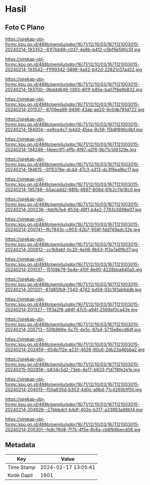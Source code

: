 # Hasil

## Foto C Plano

https://sirekap-obj-formc.kpu.go.id/488b/pemilu/pdpr/16/71/12/10/03/1671121003015-20240214-193353--61f7bb88-c037-4e8b-b412-c5bf9e590c5f.jpg

https://sirekap-obj-formc.kpu.go.id/488b/pemilu/pdpr/16/71/12/10/03/1671121003015-20240214-193542--f1f99342-5898-4a42-b42d-22821c07ad22.jpg

https://sirekap-obj-formc.kpu.go.id/488b/pemilu/pdpr/16/71/12/10/03/1671121003015-20240214-193700--9bddd646-1393-461f-b85e-ba07f8e6b832.jpg

https://sirekap-obj-formc.kpu.go.id/488b/pemilu/pdpr/16/71/12/10/03/1671121003015-20240214-201537--8709ea99-9496-43ab-ae20-9c0db781d722.jpg

https://sirekap-obj-formc.kpu.go.id/488b/pemilu/pdpr/16/71/12/10/03/1671121003015-20240214-194004--ee9ce4c7-b4d3-45ea-9c56-15b8f896c6bf.jpg

https://sirekap-obj-formc.kpu.go.id/488b/pemilu/pdpr/16/71/12/10/03/1671121003015-20240214-194248--f4eec0f1-effb-4f97-a2f6-9b71c1d9329e.jpg

https://sirekap-obj-formc.kpu.go.id/488b/pemilu/pdpr/16/71/12/10/03/1671121003015-20240214-194615--5f15378e-dc44-47c3-a313-dc3f9ea9bc17.jpg

https://sirekap-obj-formc.kpu.go.id/488b/pemilu/pdpr/16/71/12/10/03/1671121003015-20240214-195748--b5acadd2-98fb-4897-808d-61b2c11e18c0.jpg

https://sirekap-obj-formc.kpu.go.id/488b/pemilu/pdpr/16/71/12/10/03/1671121003015-20240214-200236--feb1b7e4-853d-49f1-b4e2-7783c5898e07.jpg

https://sirekap-obj-formc.kpu.go.id/488b/pemilu/pdpr/16/71/12/10/03/1671121003015-20240214-200741--ffc7843c-c903-42b7-958f-fdd749adc32e.jpg

https://sirekap-obj-formc.kpu.go.id/488b/pemilu/pdpr/16/71/12/10/03/1671121003015-20240214-200912--cc1b9abf-0c20-4e06-9b53-1f3a7a6f9cf7.jpg

https://sirekap-obj-formc.kpu.go.id/488b/pemilu/pdpr/16/71/12/10/03/1671121003015-20240214-201037--15108b79-5e4e-410f-8e60-4228bba640a5.jpg

https://sirekap-obj-formc.kpu.go.id/488b/pemilu/pdpr/16/71/12/10/03/1671121003015-20240214-201201--87d85fb9-7343-4742-bd58-02c161ab6ddb.jpg

https://sirekap-obj-formc.kpu.go.id/488b/pemilu/pdpr/16/71/12/10/03/1671121003015-20240214-201327--11f3a2f6-a84f-47c5-a94f-2569af0ca43e.jpg

https://sirekap-obj-formc.kpu.go.id/488b/pemilu/pdpr/16/71/12/10/03/1671121003015-20240214-205713--55fb969e-5c75-4e5c-87a4-5715e8ecd6df.jpg

https://sirekap-obj-formc.kpu.go.id/488b/pemilu/pdpr/16/71/12/10/03/1671121003015-20240214-202459--65db7f2e-a231-4626-90c6-2db23a46bba2.jpg

https://sirekap-obj-formc.kpu.go.id/488b/pemilu/pdpr/16/71/12/10/03/1671121003015-20240215-002956--b834c5d2-73eb-4e17-b633-f1d718fe2e1e.jpg

https://sirekap-obj-formc.kpu.go.id/488b/pemilu/pdpr/16/71/12/10/03/1671121003015-20240214-204015--f50a635d-b353-4d0c-a9bd-71c4260b1f50.jpg

https://sirekap-obj-formc.kpu.go.id/488b/pemilu/pdpr/16/71/12/10/03/1671121003015-20240214-204928--27bbbdcf-b4df-402e-b317-a33983a88b14.jpg

https://sirekap-obj-formc.kpu.go.id/488b/pemilu/pdpr/16/71/12/10/03/1671121003015-20240214-205301--fe8c7608-7f7b-4f5e-8c6a-cb6fb6becd08.jpg


## Metadata

| Key        | Value               |
| ---------- | ------------------- |
| Time Stamp | 2024-02-17 13:05:41 |
| Kode Dapil | 1601                |



